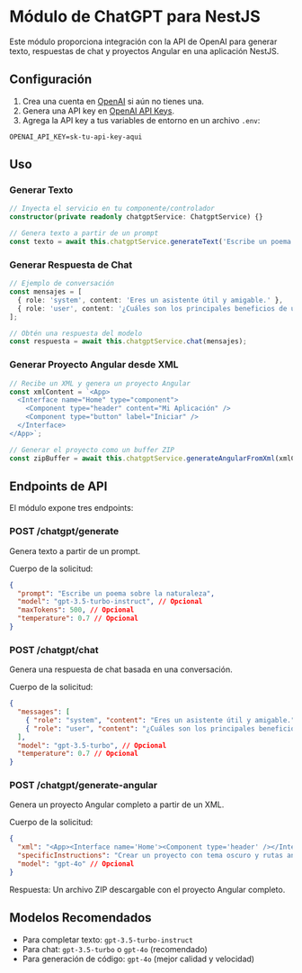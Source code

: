 # Módulo de ChatGPT para NestJS

Este módulo proporciona integración con la API de OpenAI para generar texto, respuestas de chat y proyectos Angular en una aplicación NestJS.

## Configuración

1. Crea una cuenta en [OpenAI](https://openai.com/) si aún no tienes una.
2. Genera una API key en [OpenAI API Keys](https://platform.openai.com/api-keys).
3. Agrega la API key a tus variables de entorno en un archivo `.env`:

```
OPENAI_API_KEY=sk-tu-api-key-aqui
```

## Uso

### Generar Texto

```typescript
// Inyecta el servicio en tu componente/controlador
constructor(private readonly chatgptService: ChatgptService) {}

// Genera texto a partir de un prompt
const texto = await this.chatgptService.generateText('Escribe un poema sobre la naturaleza');
```

### Generar Respuesta de Chat

```typescript
// Ejemplo de conversación
const mensajes = [
  { role: 'system', content: 'Eres un asistente útil y amigable.' },
  { role: 'user', content: '¿Cuáles son los principales beneficios de usar NestJS?' }
];

// Obtén una respuesta del modelo
const respuesta = await this.chatgptService.chat(mensajes);
```

### Generar Proyecto Angular desde XML

```typescript
// Recibe un XML y genera un proyecto Angular
const xmlContent = `<App>
  <Interface name="Home" type="component">
    <Component type="header" content="Mi Aplicación" />
    <Component type="button" label="Iniciar" />
  </Interface>
</App>`;

// Generar el proyecto como un buffer ZIP
const zipBuffer = await this.chatgptService.generateAngularFromXml(xmlContent);
```

## Endpoints de API

El módulo expone tres endpoints:

### POST /chatgpt/generate

Genera texto a partir de un prompt.

Cuerpo de la solicitud:
```json
{
  "prompt": "Escribe un poema sobre la naturaleza",
  "model": "gpt-3.5-turbo-instruct", // Opcional
  "maxTokens": 500, // Opcional
  "temperature": 0.7 // Opcional
}
```

### POST /chatgpt/chat

Genera una respuesta de chat basada en una conversación.

Cuerpo de la solicitud:
```json
{
  "messages": [
    { "role": "system", "content": "Eres un asistente útil y amigable." },
    { "role": "user", "content": "¿Cuáles son los principales beneficios de usar NestJS?" }
  ],
  "model": "gpt-3.5-turbo", // Opcional
  "temperature": 0.7 // Opcional
}
```

### POST /chatgpt/generate-angular

Genera un proyecto Angular completo a partir de un XML.

Cuerpo de la solicitud:
```json
{
  "xml": "<App><Interface name='Home'><Component type='header' /></Interface></App>",
  "specificInstructions": "Crear un proyecto con tema oscuro y rutas anidadas", // Opcional
  "model": "gpt-4o" // Opcional
}
```

Respuesta: Un archivo ZIP descargable con el proyecto Angular completo.

## Modelos Recomendados

- Para completar texto: `gpt-3.5-turbo-instruct`
- Para chat: `gpt-3.5-turbo` o `gpt-4o` (recomendado)
- Para generación de código: `gpt-4o` (mejor calidad y velocidad) 